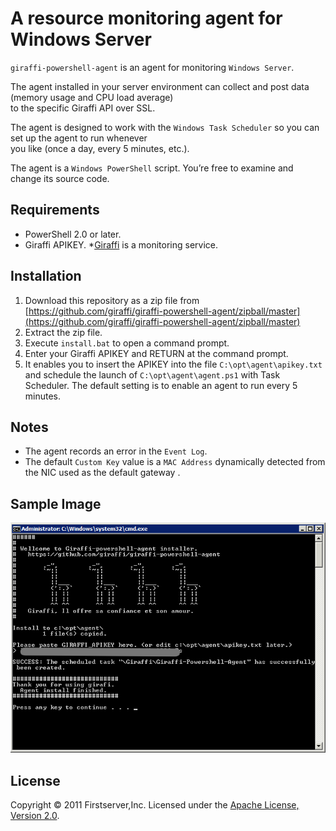 A resource monitoring agent for Windows Server
===
`giraffi-powershell-agent` is an agent for monitoring `Windows Server`.  

The agent installed in your server environment can collect and post data (memory usage and CPU load average)  
to the specific Giraffi API over SSL.  

The agent is designed to work with the `Windows Task Scheduler` so you can set up the agent to run whenever  
you like (once a day, every 5 minutes, etc.).  

The agent is a `Windows PowerShell` script. You’re free to examine and change its source code.

Requirements
---
* PowerShell 2.0 or later.
* Giraffi APIKEY. *[Giraffi](https://github.com/giraffi/) is a monitoring service.

Installation
---

1. Download this repository as a zip file from [https://github.com/giraffi/giraffi-powershell-agent/zipball/master](https://github.com/giraffi/giraffi-powershell-agent/zipball/master)
2. Extract the zip file.
3. Execute `install.bat` to open a command prompt.
4. Enter your Giraffi APIKEY and RETURN at the command prompt.
5. It enables you to insert the APIKEY into the file `C:\opt\agent\apikey.txt` and schedule the launch of `C:\opt\agent\agent.ps1` with Task Scheduler. The default setting is to enable an agent to run every 5 minutes.

Notes
---
* The agent records an error in the `Event Log`.
* The default `Custom Key` value is a `MAC Address` dynamically detected from the NIC used as the default gateway .

Sample Image
---
![Installer](https://github.com/giraffi/giraffi-powershell-agent/raw/master/img_install.png)

License
---
Copyright © 2011 Firstserver,Inc. Licensed under the [Apache License, Version 2.0](http://www.apache.org/licenses/LICENSE-2.0).
